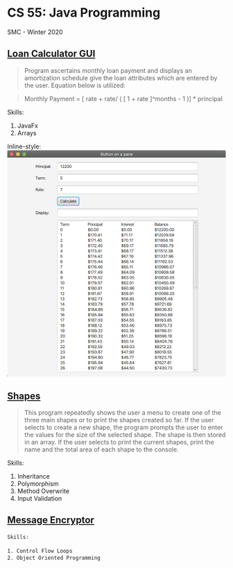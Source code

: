 # CS 55: Java Programming
SMC - Winter 2020

## [Loan Calculator GUI](https://github.com/TonyAlarcon/CS-55-Java-Porgramming-/blob/master/Loan%20Calculator%20GUI/GUI%20Loan%20Cal.java)

> Program ascertains monthly loan payment and displays an amortization schedule give the loan attributes which
> are entered by the user. Equation below is utilized:

> Monthly Payment = [ rate + rate/ ( [ 1 + rate ]^months - 1 )] * principal

Skills:

1. JavaFx
2. Arrays

Inline-style: 
![alt text](https://github.com/TonyAlarcon/CS-55-Java-Porgramming-/blob/master/Loan%20Calculator%20GUI/GUI%20Image.png "Logo Title Text 1")


## [Shapes](https://github.com/TonyAlarcon/CS-55-Java-Porgramming-/blob/master/Shapes.java)

>This program repeatedly shows the user a menu to create one of the three main 
>shapes or to print the shapes created so far. If the user selects to create a new shape, 
>the program prompts the user to enter the values for the size of the selected shape. 
>The shape is then stored in an array. If the user selects to print the current shapes, 
>print the name and the total area of each shape to the console.

Skills:

1. Inheritance
2. Polymorphism
3. Method Overwrite
4. Input Validation


## [Message Encryptor](https://github.com/TonyAlarcon/CS-55-Java-Porgramming-/blob/master/SecretMessage.java)
```
Skills:

1. Control Flow Loops
2. Object Oriented Programming
```
  
